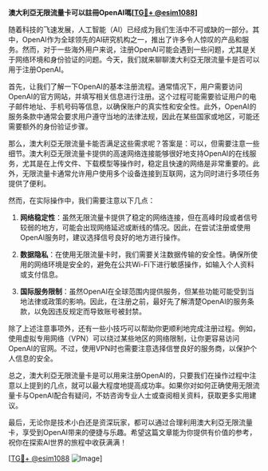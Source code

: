 **澳大利亞无限流量卡可以註冊OpenAI嗎[[TG💪+ @esim1088](https://t.me/s/esim1088)]**

随着科技的飞速发展，人工智能（AI）已经成为我们生活中不可或缺的一部分。其中，OpenAI作为全球领先的AI研究机构之一，推出了许多令人惊叹的产品和服务。然而，对于一些海外用户来说，注册OpenAI可能会遇到一些问题，尤其是关于网络环境和身份验证的问题。今天，我们就来聊聊澳大利亞无限流量卡是否可以用于注册OpenAI。

首先，让我们了解一下OpenAI的基本注册流程。通常情况下，用户需要访问OpenAI的官方网站，并填写相关信息进行注册。这个过程可能需要验证用户的电子邮件地址、手机号码等信息，以确保账户的真实性和安全性。此外，OpenAI的服务条款中通常会要求用户遵守当地的法律法规，因此在某些国家或地区，可能还需要额外的身份验证步骤。

那么，澳大利亞无限流量卡能否满足这些需求呢？答案是：可以，但需要注意一些细节。澳大利亞无限流量卡提供的高速网络连接能够很好地支持OpenAI的在线服务，尤其是在上传文件、下载模型等操作时，稳定且快速的网络是非常重要的。此外，无限流量卡通常允许用户使用多个设备连接到互联网，这为同时进行多项任务提供了便利。

然而，在实际操作中，我们需要注意以下几点：

1. **网络稳定性**：虽然无限流量卡提供了稳定的网络连接，但在高峰时段或者信号较弱的地方，可能会出现网络延迟或断线的情况。因此，在尝试注册或使用OpenAI服务时，建议选择信号良好的地方进行操作。

2. **数据隐私**：在使用无限流量卡时，我们需要关注数据传输的安全性。确保所使用的网络环境是安全的，避免在公共Wi-Fi下进行敏感操作，如输入个人资料或支付信息。

3. **国际服务限制**：虽然OpenAI在全球范围内提供服务，但某些功能可能受到当地法律或政策的影响。因此，在注册之前，最好先了解清楚OpenAI的服务条款，以免因违反规定而导致账号被封禁。

除了上述注意事项外，还有一些小技巧可以帮助你更顺利地完成注册过程。例如，使用虚拟专用网络（VPN）可以绕过某些地区的网络限制，让你更容易访问OpenAI的官网。不过，使用VPN时也需要注意选择信誉良好的服务商，以保护个人信息的安全。

总之，澳大利亞无限流量卡是可以用来注册OpenAI的，只要我们在操作过程中注意以上提到的几点，就可以最大程度地提高成功率。如果你对如何正确使用无限流量卡与OpenAI配合有疑问，不妨咨询专业人士或查阅相关资料，获取更多实用建议。

最后，无论你是技术小白还是资深玩家，都可以通过合理利用澳大利亞无限流量卡，享受到OpenAI带来的便捷与乐趣。希望这篇文章能为你提供有价值的参考，祝你在探索AI世界的旅程中收获满满！

[[TG💪+ @esim1088](https://t.me/s/esim1088) ![Image](https://i.postimg.cc/4NQfJmqS/Snipaste-2025-05-13-00-14-12.png)]